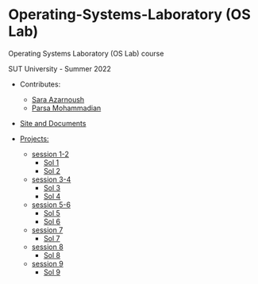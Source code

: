 # Operating-Systems-Laboratory (OS Lab)
Operating Systems Laboratory (OS Lab) course 

SUT University - Summer 2022

- Contributes:
    - [Sara Azarnoush](https://github.com/saaz742/Operating-Systems-Laboratory)
    - [Parsa Mohammadian](https://github.com/Parsa2820/os-lab)

- [Site and Documents](https://github.com/Sharif-OS-Lab)

- [Projects:](https://github.com/saaz742/Operating-Systems-Laboratory/tree/main/Projects)
    - [session 1-2](https://github.com/Sharif-OS-Lab/session-1-2)
        - [Sol 1](https://github.com/saaz742/Operating-Systems-Laboratory/blob/main/Projects/1.md)
        - [Sol 2](https://github.com/saaz742/Operating-Systems-Laboratory/blob/main/Projects/2.md)
    - [session 3-4](https://github.com/Sharif-OS-Lab/session-3-4)
        - [Sol 3](https://github.com/saaz742/Operating-Systems-Laboratory/blob/main/Projects/3.md)
        - [Sol 4](https://github.com/saaz742/Operating-Systems-Laboratory/blob/main/Projects/4.md)
    - [session 5-6](https://github.com/Sharif-OS-Lab/session-5-6)
        - [Sol 5](https://github.com/saaz742/Operating-Systems-Laboratory/blob/main/Projects/5.md)
        - [Sol 6](https://github.com/saaz742/Operating-Systems-Laboratory/blob/main/Projects/6.md)
    - [session 7](https://github.com/Sharif-OS-Lab/session-7)
        - [Sol 7](https://github.com/saaz742/Operating-Systems-Laboratory/blob/main/Projects/7.md)
    - [session 8](https://github.com/Sharif-OS-Lab/session-8)
        - [Sol 8](https://github.com/saaz742/Operating-Systems-Laboratory/blob/main/Projects/8.md)
    - [session 9](https://github.com/Sharif-OS-Lab/session-9)
        - [Sol 9](https://github.com/saaz742/Operating-Systems-Laboratory/blob/main/Projects/9.md)

